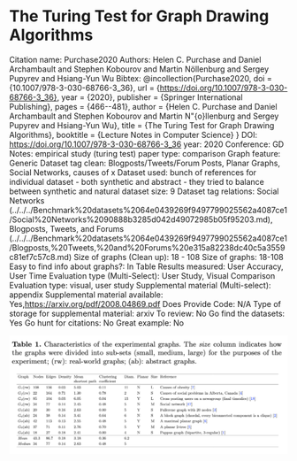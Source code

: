 # The Turing Test for Graph Drawing Algorithms

Citation name: Purchase2020
Authors: Helen C. Purchase and Daniel Archambault and Stephen Kobourov and Martin Nöllenburg and Sergey Pupyrev and Hsiang-Yun Wu
Bibtex: @incollection{Purchase2020,
doi = {10.1007/978-3-030-68766-3_36},
url = {https://doi.org/10.1007/978-3-030-68766-3_36},
year = {2020},
publisher = {Springer International Publishing},
pages = {466--481},
author = {Helen C. Purchase and Daniel Archambault and Stephen Kobourov and Martin N\"{o}llenburg and Sergey Pupyrev and Hsiang-Yun Wu},
title = {The Turing Test for Graph Drawing Algorithms},
booktitle = {Lecture Notes in Computer Science}
}
DOI: https://doi.org/10.1007/978-3-030-68766-3_36
year: 2020
Conference: GD
Notes: empirical study (turing test)
paper type: comparison
Graph feature: Generic
Dataset tag clean: Blogposts/Tweets/Forum Posts, Planar Graphs, Social Networks, causes of x
Dataset used: bunch of references for individual dataset - both synthetic and abstract - they tried to balance between synthetic and natural
dataset size: 9
Dataset tag relations: Social Networks (../../../Benchmark%20datasets%2064e0439269f9497799025562a4087ce1/Social%20Networks%2090888b3285d042d49072985b05f95203.md), Blogposts, Tweets, and Forums (../../../Benchmark%20datasets%2064e0439269f9497799025562a4087ce1/Blogposts,%20Tweets,%20and%20Forums%20e315a82238dc40c5a3559c81ef7c57c8.md)
Size of graphs (Clean up): 18 - 108
Size of graphs: 18-108
Easy to find info about graphs?: In Table
Results measured: User Accuracy, User Time
Evaluation type (Multi-Select): User Study, Visual Comparison
Evaluation type: visual, user study
Supplemental material (Multi-select): appendix
Supplemental material available: Yes,https://arxiv.org/pdf/2008.04869.pdf
Does Provide Code: N/A
Type of storage for supplemental material: arxiv
To review: No
Go find the datasets: Yes
Go hunt for citations: No
Great example: No

![Untitled](The%20Turing%20Test%20for%20Graph%20Drawing%20Algorithms%209927a9580ae74b49a468a8c2816334da/Untitled.png)